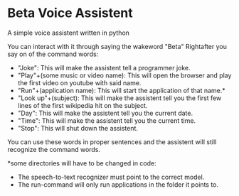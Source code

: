 # Beta Voice Assistent
 A simple voice assistent written in python

You can interact with it through saying the wakeword "Beta"
Rightafter you say on of the command words:
* "Joke": This will make the assistent tell a programmer joke.
* "Play"+(some music or video name): This will open the browser and play the first video on youtube with said name.
* "Run"+(application name): This will start the application of that name.*
* "Look up"+(subject): This will make the assistent tell you the first few lines of the first wikipedia hit on the subject.
* "Day": This will make the assistent tell you the current date.
* "Time": This will make the assistent tell you the current time.
* "Stop": This will shut down the assistent.

You can use these words in proper sentences and the assistent will still recognize the command words.

*some directories will have to be changed in  code:
 - The speech-to-text recognizer must point to the correct model.
 - The run-command will only run applications in the folder it points to.


